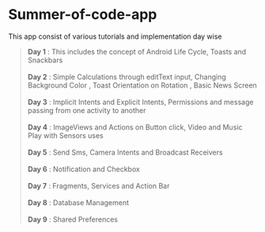 # Summer-of-code-app
This app consist of various tutorials and implementation day wise 

>**Day 1** : This includes the concept of Android Life Cycle, Toasts and Snackbars <br><br>
>**Day 2** : Simple Calculations through editText input, Changing Background Color , Toast Orientation on Rotation , Basic News Screen<br><br>
>**Day 3** : Implicit Intents and Explicit Intents, Permissions and message passing from one activity to another<br><br>
>**Day 4** : ImageViews and Actions on Button click, Video and Music Play with Sensors uses<br><br>
>**Day 5** : Send Sms, Camera Intents and Broadcast Receivers<br><br>
>**Day 6** : Notification and Checkbox<br><br>
>**Day 7** : Fragments, Services and Action Bar<br><br>
>**Day 8** : Database Management <br><br>
>**Day 9** : Shared Preferences


